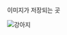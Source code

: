 이미지가 저장되는 곳

![강아지](https://user-images.githubusercontent.com/90363611/132609158-45c9ef81-535f-4a6f-a0a4-aa081679655e.jpg)

